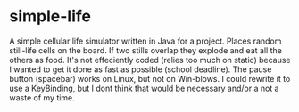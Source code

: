 # simple-life
A simple cellular life simulator written in Java for a project.
Places random still-life cells on the board.
If two stills overlap they explode and eat all the others as food.
It's not effeciently coded (relies too much on static) because I wanted to get it done as fast as possible (school deadline).
The pause button (spacebar) works on Linux, but not on Win-blows. I could rewrite it to use a KeyBinding, but I dont think that would be necessary and/or a not a waste of my time.
